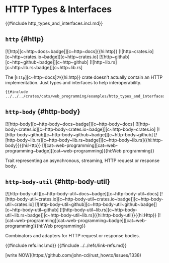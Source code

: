 # HTTP Types & Interfaces

{{#include http_types_and_interfaces.incl.md}}

## `http` {#http}

[![http][c~http~docs~badge]][c~http~docs]{{hi:http}}
[![http~crates.io][c~http~crates.io~badge]][c~http~crates.io]
[![http~github][c~http~github~badge]][c~http~github]
[![http~lib.rs][c~http~lib.rs~badge]][c~http~lib.rs]

The [`http`][c~http~docs]↗{{hi:http}} crate doesn't actually contain an HTTP implementation. Just types and interfaces to help interoperability.

```rust,editable
{{#include ../../../crates/cats/web_programming/examples/http_types_and_interfaces/http.rs:example}}
```

## `http-body` {#http-body}

[![http-body][c~http-body~docs~badge]][c~http-body~docs] [![http-body~crates.io][c~http-body~crates.io~badge]][c~http-body~crates.io] [![http-body~github][c~http-body~github~badge]][c~http-body~github] [![http-body~lib.rs][c~http-body~lib.rs~badge]][c~http-body~lib.rs]{{hi:http-body}}{{hi:Http}} [![cat~web-programming][cat~web-programming~badge]][cat~web-programming]{{hi:Web programming}}

Trait representing an asynchronous, streaming, HTTP request or response body.

## `http-body-util` {#http-body-util}

[![http-body-util][c~http-body-util~docs~badge]][c~http-body-util~docs] [![http-body-util~crates.io][c~http-body-util~crates.io~badge]][c~http-body-util~crates.io] [![http-body-util~github][c~http-body-util~github~badge]][c~http-body-util~github] [![http-body-util~lib.rs][c~http-body-util~lib.rs~badge]][c~http-body-util~lib.rs]{{hi:http-body-util}}{{hi:Http}} [![cat~web-programming][cat~web-programming~badge]][cat~web-programming]{{hi:Web programming}}

Combinators and adapters for HTTP request or response bodies.

{{#include refs.incl.md}}
{{#include ../../refs/link-refs.md}}

<div class="hidden">
[write NOW](https://github.com/john-cd/rust_howto/issues/1338)
</div>
